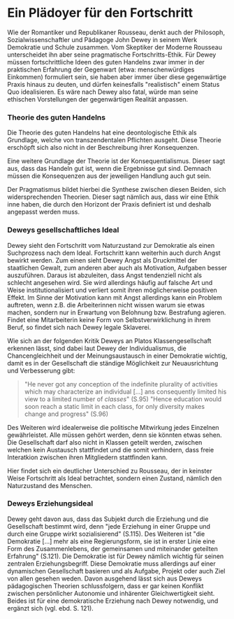 # Ein Plädoyer für den Fortschritt

Wie der Romantiker und Republikaner Rousseau, denkt auch der Philosoph,
Sozialwissenschaftler und Pädagoge John Dewey in seinem Werk Demokratie und Schule zusammen.
Vom Skeptiker der Moderne Rousseau unterscheidet ihn aber seine pragmatische Fortschritts-Ethik.
Für Dewey müssen fortschrittliche Ideen des guten Handelns zwar immer in der  praktischen Erfahrung der Gegenwart (etwa: menschenwürdiges Einkommen) formuliert sein, sie haben aber immer über diese gegenwärtige Praxis hinaus zu deuten, und dürfen keinesfalls "realistisch" einem Status Quo idealisieren.
Es wäre nach Dewey also fatal, würde man seine ethischen Vorstellungen der gegenwärtigen Realität anpassen.

### Theorie des guten Handelns

Die Theorie des guten Handelns hat eine deontologische Ethik als Grundlage, welche von transzendentalen Pflichten ausgeht.
Diese Theorie erschöpft sich also nicht in der Beschreibung ihrer Konsequenzen.

Eine weitere Grundlage der Theorie ist der Konsequentialismus.
Dieser sagt aus, dass das Handeln gut ist, wenn die Ergebnisse gut sind.
Demnach müssen die Konsequenzen aus der jeweiligen Handlung auch gut sein.

Der Pragmatismus bildet hierbei die Synthese zwischen diesen Beiden, sich widersprechenden Theorien.
Dieser sagt nämlich aus, dass wir eine Ethik inne haben, die durch den Horizont der Praxis definiert ist und deshalb angepasst werden muss.

### Deweys gesellschaftliches Ideal

Dewey sieht den Fortschritt vom Naturzustand zur Demokratie als einen Suchprozess nach dem Ideal.
Fortschritt kann weiterhin auch durch Angst bewirkt werden.
Zum einen sieht Dewey Angst als Druckmittel der staatlichen Gewalt, zum anderen aber auch als Motivation, Aufgaben besser auszuführen.
Daraus ist abzuleiten, dass Angst tendenziell nicht als schlecht angesehen wird.
Sie wird allerdings häufig auf falsche Art und Weise institutionalisiert und verliert somit ihren möglicherweise positiven Effekt.
Im Sinne der Motivation kann mit Angst allerdings kann ein Problem auftreten, wenn z.B. die Arbeiterinnen nicht wissen warum sie etwas machen, sondern nur in Erwartung von Belohnung bzw. Bestrafung agieren.
Findet eine Mitarbeiterin keine Form von Selbstverwirklichung in ihrem Beruf, so findet sich nach Dewey legale Sklaverei.
<!-- TODO: MH genau -->
Wie sich an der folgenden Kritik Deweys an Platos Klassengesellschaft erkennen lässt, sind dabei laut Dewey der Individualismus, die Chancengleichheit und der Meinungsaustausch in einer Demokratie wichtig, damit es in der Gesellschaft die ständige Möglichkeit zur Neuausrichtung und Verbesserung gibt:
>"He never got any conception of the indefinite plurality of activities which may characterize an individual [...] ans consequently limited his view to a limited number of *classes*" (S.95) 
"Hence education would soon reach a static limit in each class, for only diversity makes change and progress" (S.96)

Des Weiteren wird idealerweise die politische Mitwirkung jedes Einzelnen gewährleistet.
Alle müssen gehört werden, denn sie könnten etwas sehen.
Die Gesellschaft darf also nicht in Klassen geteilt werden, zwischen welchen kein Austausch stattfindet und die somit verhindern, dass freie Interatkion zwischen ihren Mitgliedern stattfinden kann.

Hier findet sich ein deutlicher Unterschied zu Rousseau, der in keinster Weise Fortschritt als Ideal betrachtet, sondern einen Zustand, nämlich den Naturzustand des Menschen.

### Deweys Erziehungsideal

Dewey geht davon aus, dass das Subjekt durch die Erziehung und die Gesellschaft bestimmt wird, denn "jede Erziehung in einer Gruppe und durch eine Gruppe wirkt sozialisierend" (S.115).
Des Weiteren ist "die Demokratie [...] mehr als eine Regierungsform, sie ist in erster Linie eine Form des Zusammenlebens, der gemeinsamen und miteinander geteilten Erfahrung" (S.121).
Die Demokratie ist für Dewey nämlich wichtig für seinen zentralen Erziehungsbegriff.
Diese Demokratie muss allerdings auf einer dynamischen Gesellschaft basieren und als Aufgabe, Projekt oder auch Ziel von allen gesehen weden.
Davon ausgehend lässt sich aus Deweys pädagogischen Theorien schlussfolgern, dass er gar keinen Konflikt zwischen persönlicher Autonomie und inhärenter Gleichwertigkeit sieht.
Beides ist für eine demokratische Erziehung nach Dewey notwendig, und ergänzt sich (vgl. ebd. S. 121).
